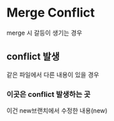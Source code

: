 # Merge Conflict

merge  시 갈등이 생기는 경우 



## conflict 발생

같은 파일에서 다른 내용이 있을 경우 



### 이곳은 conflict 발생하는 곳

 이건 new브랜치에서 수정한 내용(new)

